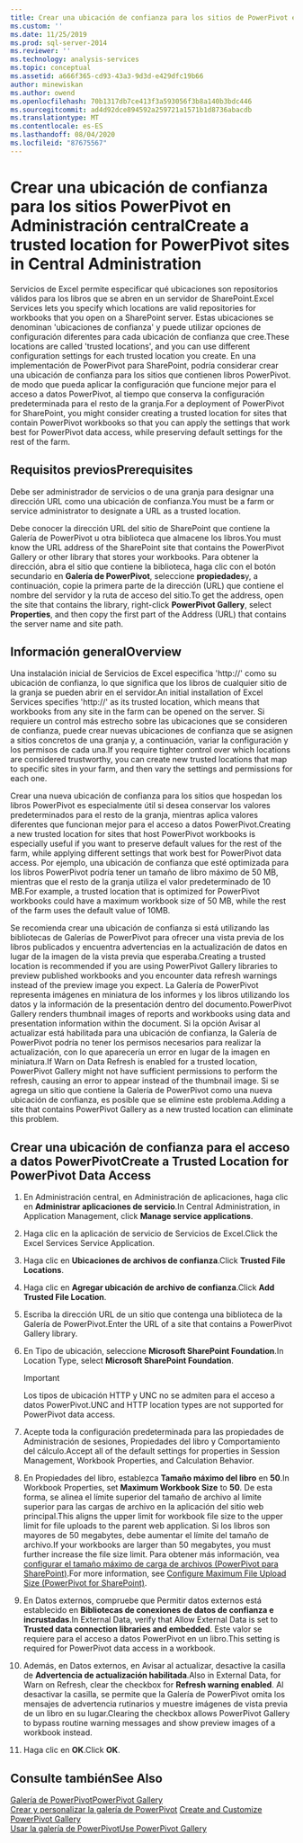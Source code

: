 ```yaml
---
title: Crear una ubicación de confianza para los sitios de PowerPivot en administración central | Microsoft Docs
ms.custom: ''
ms.date: 11/25/2019
ms.prod: sql-server-2014
ms.reviewer: ''
ms.technology: analysis-services
ms.topic: conceptual
ms.assetid: a666f365-cd93-43a3-9d3d-e429dfc19b66
author: minewiskan
ms.author: owend
ms.openlocfilehash: 70b1317db7ce413f3a593056f3b8a140b3bdc446
ms.sourcegitcommit: ad4d92dce894592a259721a1571b1d8736abacdb
ms.translationtype: MT
ms.contentlocale: es-ES
ms.lasthandoff: 08/04/2020
ms.locfileid: "87675567"
---
```

# <a name="create-a-trusted-location-for-powerpivot-sites-in-central-administration"></a><span data-ttu-id="47665-102">Crear una ubicación de confianza para los sitios PowerPivot en Administración central</span><span class="sxs-lookup"><span data-stu-id="47665-102">Create a trusted location for PowerPivot sites in Central Administration</span></span>
  <span data-ttu-id="47665-103">Servicios de Excel permite especificar qué ubicaciones son repositorios válidos para los libros que se abren en un servidor de SharePoint.</span><span class="sxs-lookup"><span data-stu-id="47665-103">Excel Services lets you specify which locations are valid repositories for workbooks that you open on a SharePoint server.</span></span> <span data-ttu-id="47665-104">Estas ubicaciones se denominan 'ubicaciones de confianza' y puede utilizar opciones de configuración diferentes para cada ubicación de confianza que cree.</span><span class="sxs-lookup"><span data-stu-id="47665-104">These locations are called 'trusted locations', and you can use different configuration settings for each trusted location you create.</span></span> <span data-ttu-id="47665-105">En una implementación de PowerPivot para SharePoint, podría considerar crear una ubicación de confianza para los sitios que contienen libros PowerPivot. de modo que pueda aplicar la configuración que funcione mejor para el acceso a datos PowerPivot, al tiempo que conserva la configuración predeterminada para el resto de la granja.</span><span class="sxs-lookup"><span data-stu-id="47665-105">For a deployment of PowerPivot for SharePoint, you might consider creating a trusted location for sites that contain PowerPivot workbooks so that you can apply the settings that work best for PowerPivot data access, while preserving default settings for the rest of the farm.</span></span>  
  
  
  
## <a name="prerequisites"></a><span data-ttu-id="47665-106">Requisitos previos</span><span class="sxs-lookup"><span data-stu-id="47665-106">Prerequisites</span></span>  
 <span data-ttu-id="47665-107">Debe ser administrador de servicios o de una granja para designar una dirección URL como una ubicación de confianza.</span><span class="sxs-lookup"><span data-stu-id="47665-107">You must be a farm or service administrator to designate a URL as a trusted location.</span></span>  
  
 <span data-ttu-id="47665-108">Debe conocer la dirección URL del sitio de SharePoint que contiene la Galería de PowerPivot u otra biblioteca que almacene los libros.</span><span class="sxs-lookup"><span data-stu-id="47665-108">You must know the URL address of the SharePoint site that contains the PowerPivot Gallery or other library that stores your workbooks.</span></span> <span data-ttu-id="47665-109">Para obtener la dirección, abra el sitio que contiene la biblioteca, haga clic con el botón secundario en **Galería de PowerPivot**, seleccione **propiedades**y, a continuación, copie la primera parte de la dirección (URL) que contiene el nombre del servidor y la ruta de acceso del sitio.</span><span class="sxs-lookup"><span data-stu-id="47665-109">To get the address, open the site that contains the library, right-click **PowerPivot Gallery**, select **Properties**, and then copy the first part of the Address (URL) that contains the server name and site path.</span></span>  
  
##  <a name="overview"></a><a name="overview"></a> <span data-ttu-id="47665-110">Información general</span><span class="sxs-lookup"><span data-stu-id="47665-110">Overview</span></span>  
 <span data-ttu-id="47665-111">Una instalación inicial de Servicios de Excel especifica 'http://' como su ubicación de confianza, lo que significa que los libros de cualquier sitio de la granja se pueden abrir en el servidor.</span><span class="sxs-lookup"><span data-stu-id="47665-111">An initial installation of Excel Services specifies 'http://' as its trusted location, which means that workbooks from any site in the farm can be opened on the server.</span></span> <span data-ttu-id="47665-112">Si requiere un control más estrecho sobre las ubicaciones que se consideren de confianza, puede crear nuevas ubicaciones de confianza que se asignen a sitios concretos de una granja y, a continuación, variar la configuración y los permisos de cada una.</span><span class="sxs-lookup"><span data-stu-id="47665-112">If you require tighter control over which locations are considered trustworthy, you can create new trusted locations that map to specific sites in your farm, and then vary the settings and permissions for each one.</span></span>  
  
 <span data-ttu-id="47665-113">Crear una nueva ubicación de confianza para los sitios que hospedan los libros PowerPivot es especialmente útil si desea conservar los valores predeterminados para el resto de la granja, mientras aplica valores diferentes que funcionan mejor para el acceso a datos PowerPivot.</span><span class="sxs-lookup"><span data-stu-id="47665-113">Creating a new trusted location for sites that host PowerPivot workbooks is especially useful if you want to preserve default values for the rest of the farm, while applying different settings that work best for PowerPivot data access.</span></span> <span data-ttu-id="47665-114">Por ejemplo, una ubicación de confianza que esté optimizada para los libros PowerPivot podría tener un tamaño de libro máximo de 50 MB, mientras que el resto de la granja utiliza el valor predeterminado de 10 MB.</span><span class="sxs-lookup"><span data-stu-id="47665-114">For example, a trusted location that is optimized for PowerPivot workbooks could have a maximum workbook size of 50 MB, while the rest of the farm uses the default value of 10MB.</span></span>  
  
 <span data-ttu-id="47665-115">Se recomienda crear una ubicación de confianza si está utilizando las bibliotecas de Galerías de PowerPivot para ofrecer una vista previa de los libros publicados y encuentra advertencias en la actualización de datos en lugar de la imagen de la vista previa que esperaba.</span><span class="sxs-lookup"><span data-stu-id="47665-115">Creating a trusted location is recommended if you are using PowerPivot Gallery libraries to preview published workbooks and you encounter data refresh warnings instead of the preview image you expect.</span></span> <span data-ttu-id="47665-116">La Galería de PowerPivot representa imágenes en miniatura de los informes y los libros utilizando los datos y la información de la presentación dentro del documento.</span><span class="sxs-lookup"><span data-stu-id="47665-116">PowerPivot Gallery renders thumbnail images of reports and workbooks using data and presentation information within the document.</span></span> <span data-ttu-id="47665-117">Si la opción Avisar al actualizar está habilitada para una ubicación de confianza, la Galería de PowerPivot podría no tener los permisos necesarios para realizar la actualización, con lo que aparecería un error en lugar de la imagen en miniatura.</span><span class="sxs-lookup"><span data-stu-id="47665-117">If Warn on Data Refresh is enabled for a trusted location, PowerPivot Gallery might not have sufficient permissions to perform the refresh, causing an error to appear instead of the thumbnail image.</span></span> <span data-ttu-id="47665-118">Si se agrega un sitio que contiene la Galería de PowerPivot como una nueva ubicación de confianza, es posible que se elimine este problema.</span><span class="sxs-lookup"><span data-stu-id="47665-118">Adding a site that contains PowerPivot Gallery as a new trusted location can eliminate this problem.</span></span>  
  
##  <a name="create-a-trusted-location-for-powerpivot-data-access"></a><a name="create"></a><span data-ttu-id="47665-119">Crear una ubicación de confianza para el acceso a datos PowerPivot</span><span class="sxs-lookup"><span data-stu-id="47665-119">Create a Trusted Location for PowerPivot Data Access</span></span>  
  
1.  <span data-ttu-id="47665-120">En Administración central, en Administración de aplicaciones, haga clic en **Administrar aplicaciones de servicio**.</span><span class="sxs-lookup"><span data-stu-id="47665-120">In Central Administration, in Application Management, click **Manage service applications**.</span></span>  
  
2.  <span data-ttu-id="47665-121">Haga clic en la aplicación de servicio de Servicios de Excel.</span><span class="sxs-lookup"><span data-stu-id="47665-121">Click the Excel Services Service Application.</span></span>  
  
3.  <span data-ttu-id="47665-122">Haga clic en **Ubicaciones de archivos de confianza**.</span><span class="sxs-lookup"><span data-stu-id="47665-122">Click **Trusted File Locations**.</span></span>  
  
4.  <span data-ttu-id="47665-123">Haga clic en **Agregar ubicación de archivo de confianza**.</span><span class="sxs-lookup"><span data-stu-id="47665-123">Click **Add Trusted File Location**.</span></span>  
  
5.  <span data-ttu-id="47665-124">Escriba la dirección URL de un sitio que contenga una biblioteca de la Galería de PowerPivot.</span><span class="sxs-lookup"><span data-stu-id="47665-124">Enter the URL of a site that contains a PowerPivot Gallery library.</span></span>  
  
6.  <span data-ttu-id="47665-125">En Tipo de ubicación, seleccione **Microsoft SharePoint Foundation**.</span><span class="sxs-lookup"><span data-stu-id="47665-125">In Location Type, select **Microsoft SharePoint Foundation**.</span></span>  
  
    > [!IMPORTANT]  
    >  <span data-ttu-id="47665-126">Los tipos de ubicación HTTP y UNC no se admiten para el acceso a datos PowerPivot.</span><span class="sxs-lookup"><span data-stu-id="47665-126">UNC and HTTP location types are not supported for PowerPivot data access.</span></span>  
  
7.  <span data-ttu-id="47665-127">Acepte toda la configuración predeterminada para las propiedades de Administración de sesiones, Propiedades del libro y Comportamiento del cálculo.</span><span class="sxs-lookup"><span data-stu-id="47665-127">Accept all of the default settings for properties in Session Management, Workbook Properties, and Calculation Behavior.</span></span>  
  
8.  <span data-ttu-id="47665-128">En Propiedades del libro, establezca **Tamaño máximo del libro** en **50**.</span><span class="sxs-lookup"><span data-stu-id="47665-128">In Workbook Properties, set **Maximum Workbook Size** to **50**.</span></span> <span data-ttu-id="47665-129">De esta forma, se alinea el límite superior del tamaño de archivo al límite superior para las cargas de archivo en la aplicación del sitio web principal.</span><span class="sxs-lookup"><span data-stu-id="47665-129">This aligns the upper limit for workbook file size to the upper limit for file uploads to the parent web application.</span></span> <span data-ttu-id="47665-130">Si los libros son mayores de 50 megabytes, debe aumentar el límite del tamaño de archivo.</span><span class="sxs-lookup"><span data-stu-id="47665-130">If your workbooks are larger than 50 megabytes, you must further increase the file size limit.</span></span> <span data-ttu-id="47665-131">Para obtener más información, vea [configurar el tamaño máximo de carga de archivos &#40;PowerPivot para SharePoint&#41;](configure-maximum-file-upload-size-power-pivot-for-sharepoint.md).</span><span class="sxs-lookup"><span data-stu-id="47665-131">For more information, see [Configure Maximum File Upload Size &#40;PowerPivot for SharePoint&#41;](configure-maximum-file-upload-size-power-pivot-for-sharepoint.md).</span></span>  
  
9. <span data-ttu-id="47665-132">En Datos externos, compruebe que Permitir datos externos está establecido en **Bibliotecas de conexiones de datos de confianza e incrustadas**.</span><span class="sxs-lookup"><span data-stu-id="47665-132">In External Data, verify that Allow External Data is set to **Trusted data connection libraries and embedded**.</span></span> <span data-ttu-id="47665-133">Este valor se requiere para el acceso a datos PowerPivot en un libro.</span><span class="sxs-lookup"><span data-stu-id="47665-133">This setting is required for PowerPivot data access in a workbook.</span></span>  
  
10. <span data-ttu-id="47665-134">Además, en Datos externos, en Avisar al actualizar, desactive la casilla de **Advertencia de actualización habilitada**.</span><span class="sxs-lookup"><span data-stu-id="47665-134">Also in External Data, for Warn on Refresh, clear the checkbox for **Refresh warning enabled**.</span></span> <span data-ttu-id="47665-135">Al desactivar la casilla, se permite que la Galería de PowerPivot omita los mensajes de advertencia rutinarios y muestre imágenes de vista previa de un libro en su lugar.</span><span class="sxs-lookup"><span data-stu-id="47665-135">Clearing the checkbox allows PowerPivot Gallery to bypass routine warning messages and show preview images of a workbook instead.</span></span>  
  
11. <span data-ttu-id="47665-136">Haga clic en **OK**.</span><span class="sxs-lookup"><span data-stu-id="47665-136">Click **OK**.</span></span>  
  
## <a name="see-also"></a><span data-ttu-id="47665-137">Consulte también</span><span class="sxs-lookup"><span data-stu-id="47665-137">See Also</span></span>  
 [<span data-ttu-id="47665-138">Galería de PowerPivot</span><span class="sxs-lookup"><span data-stu-id="47665-138">PowerPivot Gallery</span></span>](../../index.yml)  
 <span data-ttu-id="47665-139">[Crear y personalizar la galería de PowerPivot](create-and-customize-power-pivot-gallery.md) </span><span class="sxs-lookup"><span data-stu-id="47665-139">[Create and Customize PowerPivot Gallery](create-and-customize-power-pivot-gallery.md) </span></span>  
 [<span data-ttu-id="47665-140">Usar la galería de PowerPivot</span><span class="sxs-lookup"><span data-stu-id="47665-140">Use PowerPivot Gallery</span></span>](use-power-pivot-gallery.md)  
  
  
